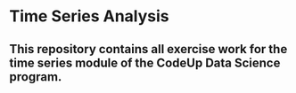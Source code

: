 # Time Series Analysis
## This repository contains all exercise work for the time series module of the CodeUp Data Science program. 